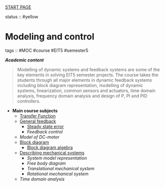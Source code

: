 [START PAGE](../START%20PAGE.md)

status :: #yellow 

# Modeling and control

tags :: #MOC #course #EIT5 #semester5

***Academic content***

 > 
 > Modelling of dynamic systems and feedback systems are some of the key elements in solving EIT5 semester projects. The course takes the students through all major elements in dynamic feedback systems including block diagram representation, modelling of dynamic systems, linearization, common sensors and actuators, time domain analysis, frequency domain analysis and design of P, PI and PID controllers.

* **Main course subjects**
  * [Transfer Function](Transfer%20Function.md)
  * [General feedback](General%20feedback.md)
    * [Steady state error](steady%20state%20error.md)
    * *Feedback control*
  * *Model of DC-motor*
  * [Block diagram](block%20diagram.md)
    * [Block diagram algebra](block%20diagram%20algebra.md)
  * [Describing mechanical systems](Describing%20mechanical%20systems.md)
    * *System model representation*
    * *Free body diagram*
    * *Translational mechanical system*
    * *Rotational mechanical system*
  * *Time domain analysis*
